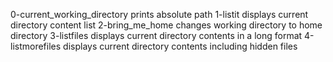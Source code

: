 0-current_working_directory prints absolute path
1-listit displays current directory content list
2-bring_me_home changes working directory to home directory
3-listfiles displays current directory contents in a long format
4-listmorefiles displays current directory contents including hidden files 
